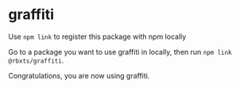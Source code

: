 # graffiti

Use `npm link` to register this package with npm locally

Go to a package you want to use graffiti in locally, then run `npm link @rbxts/graffiti`.

Congratulations, you are now using graffiti.